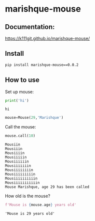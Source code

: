 marishque-mouse
================

<!-- WARNING: THIS FILE WAS AUTOGENERATED! DO NOT EDIT! -->

## Documentation:

https://k111git.github.io/marishque-mouse/

## Install

``` sh
pip install marishque-mouse==0.0.2
```

## How to use

Set up mouse:

``` python
print('hi')
```

    hi

``` python
mouse=Mouse(29,'Marishque')
```

Call the mouse:

``` python
mouse.call(10)
```

    Mousiin
    Mousiiin
    Mousiiiin
    Mousiiiiin
    Mousiiiiiin
    Mousiiiiiiin
    Mousiiiiiiiin
    Mousiiiiiiiiin
    Mousiiiiiiiiiin
    Mousiiiiiiiiiiin
    Mouse Marishque, age 29 has been called

How old is the mouse?

``` python
f'Mouse is {mouse.age} years old'
```

    'Mouse is 29 years old'
